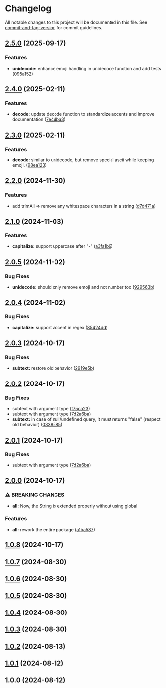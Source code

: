 # Changelog

All notable changes to this project will be documented in this file. See [commit-and-tag-version](https://github.com/absolute-version/commit-and-tag-version) for commit guidelines.

## [2.5.0](https://github.com/mara-li/uniformize/compare/v2.4.0...v2.5.0) (2025-09-17)


### Features

* **unidecode:** enhance emoji handling in unidecode function and add tests ([095a152](https://github.com/mara-li/uniformize/commit/095a1524e4da6630b7c236015be80c8aa93d8f4e))

## [2.4.0](https://github.com/mara-li/uniformize/compare/v2.3.0...v2.4.0) (2025-02-11)


### Features

* **decode:** update decode function to standardize accents and improve documentation ([7e4dba3](https://github.com/mara-li/uniformize/commit/7e4dba350e289f62902642a9e22c6caa70744aba))

## [2.3.0](https://github.com/mara-li/uniformize/compare/v2.2.0...v2.3.0) (2025-02-11)


### Features

* **decode:** similar to unidecode, but remove special ascii while keeping emoji. ([98ea123](https://github.com/mara-li/uniformize/commit/98ea123e3e861bc7e6ce0e114a38eafb916455c8))

## [2.2.0](https://github.com/mara-li/uniformize/compare/v2.1.0...v2.2.0) (2024-11-30)


### Features

* add trimAll ⇒ remove any whitespace characters in a string ([d7d471a](https://github.com/mara-li/uniformize/commit/d7d471a80935e5fb1663b48cb2d5b56509117938))

## [2.1.0](https://github.com/mara-li/uniformize/compare/v2.0.5...v2.1.0) (2024-11-03)


### Features

* **capitalize:** support uppercase after "-" ([a3fa1b9](https://github.com/mara-li/uniformize/commit/a3fa1b929700164192a9820406bed6988bf5632e))

## [2.0.5](https://github.com/mara-li/uniformize/compare/v2.0.4...v2.0.5) (2024-11-02)


### Bug Fixes

* **unidecode:** should only remove emoji and not number too ([929563b](https://github.com/mara-li/uniformize/commit/929563bba6c9b0ad1804d3ceeb1cdfd7a8f8dc16))

## [2.0.4](https://github.com/mara-li/uniformize/compare/v2.0.3...v2.0.4) (2024-11-02)


### Bug Fixes

* **capitalize:** support accent in regex ([85424dd](https://github.com/mara-li/uniformize/commit/85424dd480e6c41bbeac8d08fcbb89f0bba0c94b))

## [2.0.3](https://github.com/mara-li/uniformize/compare/v2.0.2...v2.0.3) (2024-10-17)


### Bug Fixes

* **subtext:** restore old behavior ([2919e5b](https://github.com/mara-li/uniformize/commit/2919e5bf9fe9abf8c3418b274273071ac4fb0eb8))

## [2.0.2](https://github.com/mara-li/uniformize/compare/v2.0.0...v2.0.2) (2024-10-17)


### Bug Fixes

* subtext with argument type ([f75ca23](https://github.com/mara-li/uniformize/commit/f75ca23b5fdf54cf09a96d976db4c71c7d2c3b9e))
* subtext with argument type ([7d2a6ba](https://github.com/mara-li/uniformize/commit/7d2a6ba7e3ab9a97b6d47c44b526a24cda475d12))
* **subtext:** in case of null/undefined query, it must returns "false" (respect old behavior) ([0338585](https://github.com/mara-li/uniformize/commit/03385850f8bff1f01ff01c8305efd9bba88fd9a7))

## [2.0.1](https://github.com/mara-li/uniformize/compare/v2.0.0...v2.0.1) (2024-10-17)


### Bug Fixes

* subtext with argument type ([7d2a6ba](https://github.com/mara-li/uniformize/commit/7d2a6ba7e3ab9a97b6d47c44b526a24cda475d12))

## [2.0.0](https://github.com/mara-li/uniformize/compare/v1.0.8...v2.0.0) (2024-10-17)


### ⚠ BREAKING CHANGES

* **all:** Now, the String is extended properly without using global

### Features

* **all:** rework the entire package ([a1ba587](https://github.com/mara-li/uniformize/commit/a1ba587d87cdce656c2ca369b5f76d3a9bcec6fb))

## [1.0.8](https://github.com/mara-li/uniformize/compare/v1.0.7...v1.0.8) (2024-10-17)

## [1.0.7](https://github.com/mara-li/uniformize/compare/v1.0.6...v1.0.7) (2024-08-30)

## [1.0.6](https://github.com/mara-li/uniformize/compare/v1.0.5...v1.0.6) (2024-08-30)

## [1.0.5](https://github.com/mara-li/uniformize/compare/v1.0.4...v1.0.5) (2024-08-30)

## [1.0.4](https://github.com/mara-li/uniformize/compare/v1.0.3...v1.0.4) (2024-08-30)

## [1.0.3](https://github.com/mara-li/uniformize/compare/v1.0.2...v1.0.3) (2024-08-30)

## [1.0.2](https://github.com/mara-li/uniformize/compare/v1.0.1...v1.0.2) (2024-08-13)

## [1.0.1](https://github.com/mara-li/uniformize/compare/v1.0.0...v1.0.1) (2024-08-12)

## 1.0.0 (2024-08-12)
